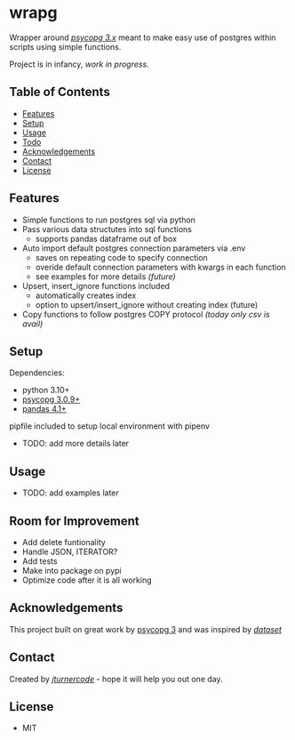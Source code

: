 # wrapg
Wrapper around [_psycopg 3.x_](https://www.psycopg.org/psycopg3/docs/index.html) meant to make easy use of postgres within scripts using simple functions.

Project is in infancy, _work in progress_.

## Table of Contents
* [Features](#features)
* [Setup](#setup)
* [Usage](#usage)
* [Todo](#todo)
* [Acknowledgements](#acknowledgements)
* [Contact](#contact)
* [License](#license)


## Features
- Simple functions to run postgres sql via python
- Pass various data structutes into sql functions
    - supports pandas dataframe out of box
- Auto import default postgres connection parameters via .env
    - saves on repeating code to specify connection
    - overide default connection parameters with kwargs in each function
    - see examples for more details *(future)*
- Upsert, insert_ignore functions included
    - automatically creates index
    - option to upsert/insert_ignore without creating index (future)
- Copy functions to follow postgres COPY protocol *(today only csv is avail)*

## Setup
Dependencies:
- python 3.10+
- [psycopg 3.0.9+](https://www.psycopg.org/psycopg3/docs/index.html)
- [pandas 4.1+](https://pandas.pydata.org/docs/index.html)

pipfile included to setup local environment with pipenv
- TODO: add more details later


## Usage
- TODO: add examples later


## Room for Improvement
- Add delete funtionality
- Handle JSON, ITERATOR?
- Add tests
- Make into package on pypi
- Optimize code after it is all working


## Acknowledgements
This project built on great work by [psycopg 3](https://www.psycopg.org/psycopg3/docs/index.html) and was inspired by [_dataset_](https://dataset.readthedocs.io/en/latest/) 


## Contact
Created by [_jturnercode_](https://github.com/jturnercode) - hope it will help you out one day.

## License
- MIT


